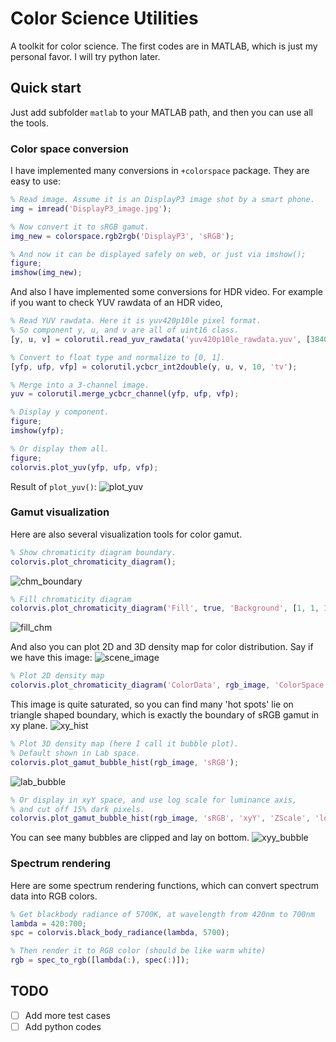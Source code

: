 # Color Science Utilities

A toolkit for color science. The first codes are in MATLAB, which is just my personal favor.
I will try python later.

## Quick start

Just add subfolder `matlab` to your MATLAB path, and then you can use all the tools.

### Color space conversion

I have implemented many conversions in `+colorspace` package. They are easy to use:

```matlab
% Read image. Assume it is an DisplayP3 image shot by a smart phone.
img = imread('DisplayP3_image.jpg');  

% Now convert it to sRGB gamut.
img_new = colorspace.rgb2rgb('DisplayP3', 'sRGB');

% And now it can be displayed safely on web, or just via imshow();
figure;
imshow(img_new);
```

And also I have implemented some conversions for HDR video. For example if you want to check YUV rawdata of an HDR video,

```matlab
% Read YUV rawdata. Here it is yuv420p10le pixel format.
% So component y, u, and v are all of uint16 class.
[y, u, v] = colorutil.read_yuv_rawdata('yuv420p10le_rawdata.yuv', [3840, 2160], 'yuv420p10le');

% Convert to float type and normalize to [0, 1].
[yfp, ufp, vfp] = colorutil.ycbcr_int2double(y, u, v, 10, 'tv');

% Merge into a 3-channel image.
yuv = colorutil.merge_ycbcr_channel(yfp, ufp, vfp);

% Display y component.
figure;
imshow(yfp);

% Or display them all.
figure;
colorvis.plot_yuv(yfp, ufp, vfp);
```

Result of `plot_yuv()`:
![plot_yuv](matlab/img/plot_yuv.png)

### Gamut visualization

Here are also several visualization tools for color gamut.

```matlab
% Show chromaticity diagram boundary.
colorvis.plot_chromaticity_diagram();
```
![chm_boundary](matlab/img/chromaticity_boundary.png)

```matlab
% Fill chromaticity diagram
colorvis.plot_chromaticity_diagram('Fill', true, 'Background', [1, 1, 1]);
```
![fill_chm](matlab/img/chromaticity_fill.png)

And also you can plot 2D and 3D density map for color distribution. Say if we have this image:
![scene_image](matlab/img/scene_img.jpg)

```matlab
% Plot 2D density map
colorvis.plot_chromaticity_diagram('ColorData', rgb_image, 'ColorSpace', 'sRGB');
```
This image is quite saturated, so you can find many 'hot spots' lie on triangle shaped boundary, which is exactly the boundary of sRGB gamut in xy plane.
![xy_hist](matlab/img/xy_hist.png)

```matlab
% Plot 3D density map (here I call it bubble plot).
% Default shown in Lab space.
colorvis.plot_gamut_bubble_hist(rgb_image, 'sRGB');
```
![lab_bubble](matlab/img/Lab_bubble.png)

```matlab
% Or display in xyY space, and use log scale for luminance axis,
% and cut off 15% dark pixels.
colorvis.plot_gamut_bubble_hist(rgb_image, 'sRGB', 'xyY', 'ZScale', 'log', 'DarkTh', 15);
```
You can see many bubbles are clipped and lay on bottom.
![xyy_bubble](matlab/img/xyY_bubble.png)

### Spectrum rendering

Here are some spectrum rendering functions, which can convert spectrum data into RGB colors.

```matlab
% Get blackbody radiance of 5700K, at wavelength from 420nm to 700nm
lambda = 420:700;
spc = colorvis.black_body_radiance(lambda, 5700);

% Then render it to RGB color (should be like warm white)
rgb = spec_to_rgb([lambda(:), spec(:)]);
```

## TODO
- [ ] Add more test cases
- [ ] Add python codes
